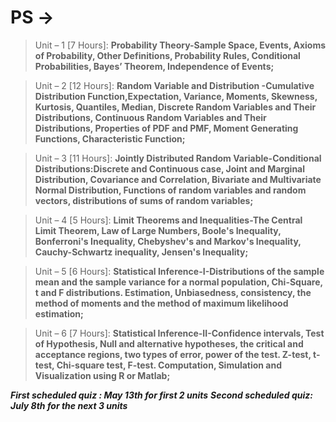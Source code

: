 # PS ->
> Unit – 1 \[7 Hours]: **Probability Theory-Sample Space, Events, Axioms of Probability, Other Definitions, Probability Rules, Conditional Probabilities, Bayes’ Theorem, Independence of Events;**

> Unit – 2 \[12 Hours]: **Random Variable and Distribution -Cumulative Distribution Function,Expectation, Variance, Moments, Skewness, Kurtosis, Quantiles, Median, Discrete Random Variables and Their Distributions, Continuous Random Variables and Their Distributions, Properties of PDF and PMF, Moment Generating Functions, Characteristic Function;**

> Unit – 3 \[11 Hours]: **Jointly Distributed Random Variable-Conditional Distributions:Discrete and Continuous case, Joint and Marginal Distribution, Covariance and Correlation, Bivariate and Multivariate Normal Distribution, Functions of random variables and random vectors, distributions of sums of random variables;**

> Unit – 4 \[5 Hours]: **Limit Theorems and Inequalities-The Central Limit Theorem, Law of Large Numbers, Boole's Inequality, Bonferroni's Inequality, Chebyshev's and Markov's Inequality, Cauchy-Schwartz inequality, Jensen's Inequality;**

> Unit – 5 \[6 Hours]: **Statistical Inference-I-Distributions of the sample mean and the sample variance for a normal population, Chi-Square, t and F distributions. Estimation, Unbiasedness, consistency, the method of moments and the method of maximum likelihood estimation;** 

> Unit – 6 \[7 Hours]: **Statistical Inference-II-Confidence intervals, Test of Hypothesis, Null and alternative hypotheses, the critical and acceptance regions, two types of error, power of the test. Z-test, t-test, Chi-square test, F-test. Computation, Simulation and Visualization using R or Matlab;**


***First scheduled quiz : May 13th for first 2 units***
***Second scheduled quiz: July 8th for the next 3 units***